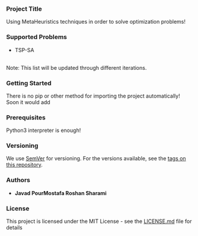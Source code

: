 ### Project Title

Using MetaHeuristics techniques in order to solve optimization problems!<br>

### Supported Problems

* TSP-SA
<br>
Note: This list will be updated through different iterations.

### Getting Started

There is no pip or other method for importing the project automatically!<br>
Soon it would add

### Prerequisites

Python3 interpreter is enough!

### Versioning

We use [SemVer](http://semver.org/) for versioning. For the versions available, see the [tags on this repository](https://github.com/your/project/tags). 

### Authors

* **Javad PourMostafa Roshan Sharami** 

### License

This project is licensed under the MIT License - see the [LICENSE.md](LICENSE.md) file for details

